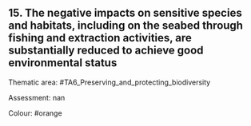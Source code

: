 ## 15. The negative impacts on sensitive species and habitats, including on the seabed through fishing and extraction activities, are substantially reduced to achieve good environmental status

Thematic area: #TA6_Preserving_and_protecting_biodiversity

Assessment: nan

Colour: #orange